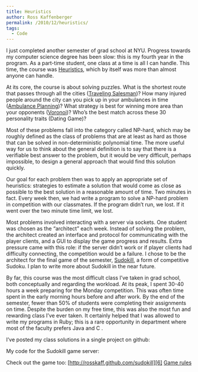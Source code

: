 ```yaml
---
title: Heuristics
author: Ross Kaffenberger
permalink: /2010/12/heuristics/
tags:
  - Code
---
```

I just completed another semester of grad school at NYU. Progress towards my computer science degree has been slow: this is my fourth year in the program. As a part-time student, one class at a time is all I can handle. This time, the course was [Heuristics][1], which by itself was more than almost anyone can handle.

 [1]: http://cs.nyu.edu/courses/fall10/G22.2965-001/index.html

At its core, the course is about solving puzzles. What is the shortest route that passes through all the cities ([Traveling Salesman][2])? How many injured people around the city can you pick up in your ambulances in time ([Ambulance Planning][3])? What strategy is best for winning more area than your opponents ([Voronoi][4])? Who’s the best match across these 30 personality traits (Dating Game)?

 [2]: http://cs.nyu.edu/courses/fall10/G22.2965-001/travelingsalesman.html
 [3]: http://cs.nyu.edu/courses/fall10/G22.2965-001/ambulance.html
 [4]: http://cs.nyu.edu/courses/fall10/G22.2965-001/voronoi.html

Most of these problems fall into the category called NP-hard, which may be roughly defined as the class of problems that are at least as hard as those that can be solved in non-deterministic polynomial time. The more useful way for us to think about the general definition is to say that there is a verifiable best answer to the problem, but it would be very difficult, perhaps impossible, to design a general approach that would find this solution quickly.

Our goal for each problem then was to apply an appropriate set of heuristics: strategies to estimate a solution that would come as close as possible to the best solution in a reasonable amount of time. Two minutes in fact. Every week then, we had write a program to solve a NP-hard problem in competition with our classmates. If the program didn’t run, we lost. If it went over the two minute time limit, we lost.

Most problems involved interacting with a server via sockets. One student was chosen as the “architect” each week. Instead of solving the problem, the architect created an interface and protocol for communicating with the player clients, and a GUI to display the game progress and results. Extra pressure came with this role: if the server didn’t work or if player clients had difficulty connecting, the competition would be a failure. I chose to be the architect for the final game of the semester, [Sudokill][5], a form of competitive Sudoku. I plan to write more about Sudokill in the near future.

 [5]: http://cs.nyu.edu/courses/fall10/G22.2965-001/sudokill.html

By far, this course was the most difficult class I’ve taken in grad school, both conceptually and regarding the workload. At its peak, I spent 30-40 hours a week preparing for the Monday competition. This was often time spent in the early morning hours before and after work. By the end of the semester, fewer than 50% of students were completing their assignments on time. Despite the burden on my free time, this was also the most fun and rewarding class I’ve ever taken. It certainly helped that I was allowed to write my programs in Ruby; this is a rare opportunity in department where most of the faculty prefers Java and C .

I’ve posted my class solutions in a single project on github:


My code for the Sudokill game server:


Check out the game too:
[http://rosskaff.github.com/sudokill][6]
[Game rules][5]

 [6]: http://rosskaff.github.com/sudokill/
